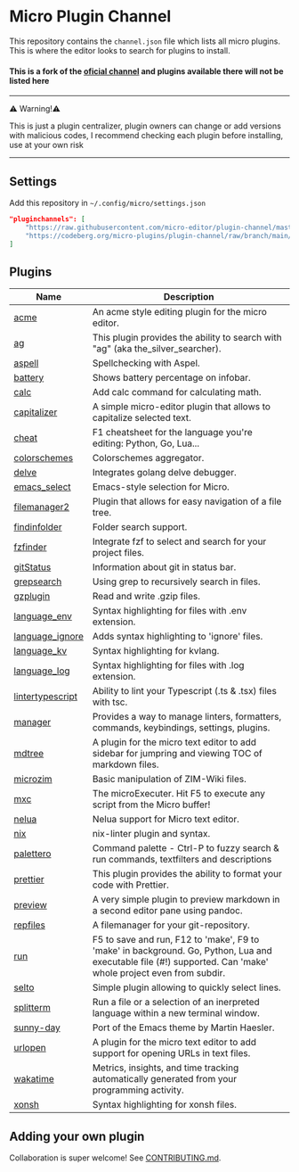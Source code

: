 # Micro Plugin Channel

This repository contains the `channel.json` file which lists all micro plugins. This is where the editor looks to search for plugins to install.

#### This is a fork of the [oficial channel](https://github.com/micro-editor/plugin-channel/) and plugins available there will not be listed here

---
⚠️  Warning!⚠️

This is just a plugin centralizer, plugin owners can change or add versions with malicious codes, I recommend checking each plugin before installing, use at your own risk

---

## Settings

Add this repository in `~/.config/micro/settings.json`

```json
"pluginchannels": [
    "https://raw.githubusercontent.com/micro-editor/plugin-channel/master/channel.json",
    "https://codeberg.org/micro-plugins/plugin-channel/raw/branch/main/channel.json"
]
```

## Plugins

| Name | Description
|-- | --
| [acme] | An acme style editing plugin for the micro editor.
| [ag] | This plugin provides the ability to search with "ag" (aka the_silver_searcher).
| [aspell] | Spellchecking with Aspel.
| [battery] | Shows battery percentage on infobar.
| [calc] | Add calc command for calculating math.
| [capitalizer] | A simple micro-editor plugin that allows to capitalize selected text.
| [cheat] | F1 cheatsheet for the language you're editing: Python, Go, Lua...
| [colorschemes] | Colorschemes aggregator.
| [delve] | Integrates golang delve debugger.
| [emacs_select] | Emacs-style selection for Micro.
| [filemanager2] | Plugin that allows for easy navigation of a file tree.
| [findinfolder] | Folder search support.
| [fzfinder] | Integrate fzf to select and search for your project files.
| [gitStatus] | Information about git in status bar.
| [grepsearch] | Using grep to recursively search in files.
| [gzplugin] | Read and write .gzip files.
| [language_env] | Syntax highlighting for files with .env extension.
| [language_ignore] | Adds syntax highlighting to 'ignore' files.
| [language_kv] | Syntax highlighting for kvlang.
| [language_log] | Syntax highlighting for files with .log extension.
| [lintertypescript] | Ability to lint your Typescript (.ts & .tsx) files with tsc.
| [manager] | Provides a way to manage linters, formatters, commands, keybindings, settings, plugins.
| [mdtree] | A plugin for the micro text editor to add sidebar for jumpring and viewing TOC of markdown files.
| [microzim] | Basic manipulation of ZIM-Wiki files.
| [mxc] | The microExecuter. Hit F5 to execute any script from the Micro buffer!
| [nelua] | Nelua support for Micro text editor.
| [nix] | nix-linter plugin and syntax.
| [palettero] | Command palette - Ctrl-P to fuzzy search & run commands, textfilters and descriptions
| [prettier] | This plugin provides the ability to format your code with Prettier.
| [preview] | A very simple plugin to preview markdown in a second editor pane using pandoc.
| [repfiles] | A filemanager for your git-repository.
| [run] | F5 to save and run, F12 to 'make', F9 to 'make' in background. Go, Python, Lua and executable file (#!) supported. Can 'make' whole project even from subdir.
| [selto] | Simple plugin allowing to quickly select lines.
| [splitterm] | Run a file or a selection of an inerpreted language within a new terminal window.
| [sunny-day] | Port of the Emacs theme by Martin Haesler.
| [urlopen] | A plugin for the micro text editor to add support for opening URLs in text files.
| [wakatime] | Metrics, insights, and time tracking automatically generated from your programming activity.
| [xonsh] | Syntax highlighting for xonsh files.

## Adding your own plugin

Collaboration is super welcome! See [CONTRIBUTING.md](https://codeberg.org/micro-plugins/plugin-channel/src/branch/main/CONTRIBUTING.md).

[acme]: https://github.com/xxuejie/micro-acme
[ag]: https://github.com/sebkolind/micro-ag
[aspell]: https://github.com/priner/micro-aspell-plugin
[battery]: https://github.com/dubyte/micro-battery
[calc]: https://notabug.org/dustdfg/micro-calc
[capitalizer]: https://github.com/CodeGiorgino/capitalizer
[cheat]: https://github.com/terokarvinen/micro-cheat
[colorschemes]: https://codeberg.org/micro-plugins/colorschemes
[delve]: https://github.com/serge-v/micro-delve
[emacs_select]: https://github.com/kesslern/micro-emacs-select
[filemanager2]: https://codeberg.org/micro-plugins/filemanager2
[findinfolder]: https://codeberg.org/micro-plugins/findinfolder
[fzfinder]: https://github.com/MuratovAS/micro-fzfinder
[gitStatus]: https://codeberg.org/micro-plugins/git-status
[grepsearch]: https://github.com/gaenseklein/grepsearch
[gzplugin]: https://github.com/dzmanto/gzplugin4micro
[language_env]: https://codeberg.org/micro-plugins/language-env
[language_ignore]: https://codeberg.org/micro-plugins/language-ignore
[language_kv]: https://codeberg.org/micro-plugins/language-kv
[language_log]: https://codeberg.org/micro-plugins/language-log
[lintertypescript]: https://github.com/sebkolind/micro-linter-typescript
[manager]: https://codeberg.org/micro-plugins/manager
[mdtree]: https://notabug.org/dustdfg/micro-mdtree
[microzim]: https://github.com/ihavenomouth/microzim
[mxc]: https://github.com/cadnza/mxc
[nelua]: https://github.com/leapofazzam123/micro-nelua-plugin
[nix]: https://github.com/vandervoortj/nix-micro-plugin
[palettero]: https://github.com/terokarvinen/palettero
[prettier]: https://github.com/sebkolind/micro-prettier
[preview]: https://github.com/weebi/micro-preview
[repfiles]: https://github.com/gaenseklein/repfiles
[run]: https://github.com/terokarvinen/micro-run
[selto]: https://github.com/PawelMTRK/micro-selto-plugin
[splitterm]: https://github.com/lukhof/splitterm
[sunny-day]: https://github.com/dwwmmn/micro-sunny-day
[urlopen]: https://github.com/pjg11/micro-urlopen
[wakatime]: https://github.com/wakatime/micro-wakatime
[xonsh]: https://codeberg.org/micro-plugins/xonsh

